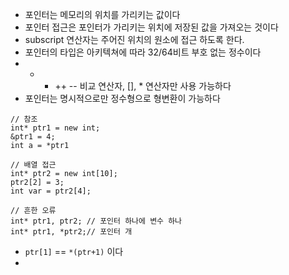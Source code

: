 - 포인터는 메모리의 위치를 가리키는 값이다
- 포인터 접근은 포인터가 가리키는 위치에 저장된 값을 가져오는 것이다
- subscript 연산자는 주어진 위치의 원소에 접근 하도록 한다.
- 포인터의 타입은 아키텍쳐에 따라 32/64비트 부호 없는 정수이다
- + - ++ -- 비교 연산자, [], * 연산자만 사용 가능하다
- 포인터는 명시적으로만 정수형으로 형변환이 가능하다
```
// 참조
int* ptr1 = new int;
&ptr1 = 4;
int a = *ptr1

// 배열 접근
int* ptr2 = new int[10];
ptr2[2] = 3;
int var = ptr2[4];

// 흔한 오류
int* ptr1, ptr2; // 포인터 하나에 변수 하나
int* ptr1, *ptr2;// 포인터 개
```
- `ptr[1]` == `*(ptr+1)` 이다
- 